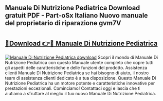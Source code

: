 ## Manuale Di Nutrizione Pediatrica Download gratuit PDF - Part-oSx Italiano Nuovo manuale del proprietario di riparazione gvm7V

# <h2><a href="http://dfg6kj.blite.top/?on=Manuale+Di+Nutrizione+Pediatrica">🔗Download 👉🔴 Manuale Di Nutrizione Pediatrica</a></h2>

[![Manuale Di Nutrizione Pediatrica download](https://i.imgur.com/lujVjoI.png)](http://dfg6kj.blite.top/?on=Manuale+Di+Nutrizione+Pediatrica)
Scopri il mondo di Manuale Di Nutrizione Pediatrica con questo Manuale utente completo che copre tutti gli aspetti delle caratteristiche e delle funzioni del prodotto. Assistenza clienti Manuale Di Nutrizione Pediatrica se hai bisogno di aiuto, il nostro team di assistenza clienti dedicato è a tua disposizione. Questo Manuale Di Nutrizione Pediatrica ha un motore potente e caratteristiche innovative per prestazioni eccezionali. Cominciamo! Contattaci oggi e lascia che ti aiutiamo a sfruttare al meglio il tuo nuovo Manuale Di Nutrizione Pediatrica.
